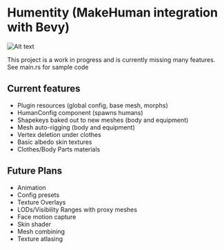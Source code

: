 # Humentity (MakeHuman integration with Bevy)

![Alt text](https://i.imghippo.com/files/eVWiu1727317384.png)

This project is a work in progress and is currently missing many features.  See main.rs for sample code

## Current features
- Plugin resources (global config, base mesh, morphs)
- HumanConfig component (spawns humans)
- Shapekeys baked out to new meshes (body and equipment)
- Mesh auto-rigging (body and equipment)
- Vertex deletion under clothes
- Basic albedo skin textures
- Clothes/Body Parts materials

## Future Plans
- Animation
- Config presets
- Texture Overlays
- LODs/Visibility Ranges with proxy meshes
- Face motion capture
- Skin shader
- Mesh combining
- Texture atlasing

